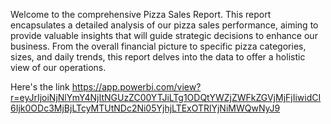 Welcome to the comprehensive Pizza Sales Report. This report encapsulates a detailed analysis of our pizza sales performance, aiming to provide valuable insights that will guide strategic decisions to enhance our business. 
From the overall financial picture to specific pizza categories, sizes, and daily trends, this report delves into the data to offer a holistic view of our operations.

Here's the link 
https://app.powerbi.com/view?r=eyJrIjoiNjNlYmY4NjItNGUzZC00YTJiLTg1ODQtYWZjZWFkZGVjMjFjIiwidCI6Ijk0ODc3MjBjLTcyMTUtNDc2Ni05YjhjLTExOTRlYjNiMWQwNyJ9
